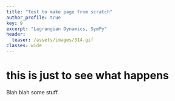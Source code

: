 ```yaml
---
title: "Test to make page from scratch"
author_profile: true
key: 9
excerpt: "Lagrangian Dynamics, SymPy"
header:
  teaser: /assets/images/314.gif
classes: wide
---
```


# this is just to see what happens

Blah blah some stuff.